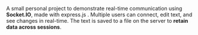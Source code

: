 A small personal project to demonstrate real-time communication using **Socket.IO**, made with express.js
. Multiple users can connect, edit text, and see changes in real-time. The text is saved to a file on the 
server to **retain data across sessions**.